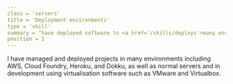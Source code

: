 ```yaml
---
class = 'servers'
title = 'Deployment environments'
type = 'skill'
summary = "have deployed software to <a href='/skills/deploys'>many environments</a>"
position = 2
---
```


I have managed and deployed projects in many environments including AWS,
Cloud Foundry, Heroku, and Dokku, as well as normal servers and in
development using virtualisation software such as VMware and Virtualbox.
